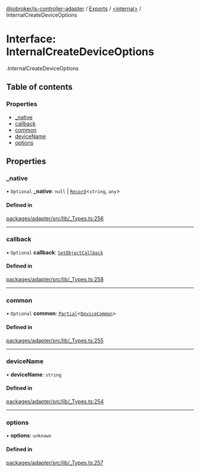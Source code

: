 [@iobroker/js-controller-adapter](../README.md) / [Exports](../modules.md) / [<internal\>](../modules/internal_.md) / InternalCreateDeviceOptions

# Interface: InternalCreateDeviceOptions

[<internal>](../modules/internal_.md).InternalCreateDeviceOptions

## Table of contents

### Properties

- [\_native](internal_.InternalCreateDeviceOptions.md#_native)
- [callback](internal_.InternalCreateDeviceOptions.md#callback)
- [common](internal_.InternalCreateDeviceOptions.md#common)
- [deviceName](internal_.InternalCreateDeviceOptions.md#devicename)
- [options](internal_.InternalCreateDeviceOptions.md#options)

## Properties

### \_native

• `Optional` **\_native**: ``null`` \| [`Record`](../modules/internal_.md#record)<`string`, `any`\>

#### Defined in

[packages/adapter/src/lib/_Types.ts:256](https://github.com/ioBroker/ioBroker.js-controller/blob/8ea66616/packages/adapter/src/lib/_Types.ts#L256)

___

### callback

• `Optional` **callback**: [`SetObjectCallback`](../modules/internal_.md#setobjectcallback)

#### Defined in

[packages/adapter/src/lib/_Types.ts:258](https://github.com/ioBroker/ioBroker.js-controller/blob/8ea66616/packages/adapter/src/lib/_Types.ts#L258)

___

### common

• `Optional` **common**: [`Partial`](../modules/internal_.md#partial)<[`DeviceCommon`](internal_.DeviceCommon.md)\>

#### Defined in

[packages/adapter/src/lib/_Types.ts:255](https://github.com/ioBroker/ioBroker.js-controller/blob/8ea66616/packages/adapter/src/lib/_Types.ts#L255)

___

### deviceName

• **deviceName**: `string`

#### Defined in

[packages/adapter/src/lib/_Types.ts:254](https://github.com/ioBroker/ioBroker.js-controller/blob/8ea66616/packages/adapter/src/lib/_Types.ts#L254)

___

### options

• **options**: `unknown`

#### Defined in

[packages/adapter/src/lib/_Types.ts:257](https://github.com/ioBroker/ioBroker.js-controller/blob/8ea66616/packages/adapter/src/lib/_Types.ts#L257)
